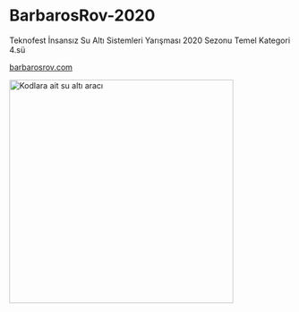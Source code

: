 # BarbarosRov-2020
Teknofest İnsansız Su Altı Sistemleri Yarışması 2020 Sezonu Temel Kategori 4.sü

[barbarosrov.com](https://barbarosrov.com)

<img src="http://barbarosrov.com/assets/images/img-3853-828x802.jpg" alt="Kodlara ait su altı aracı" style="height: 400px; width:400px;"/>